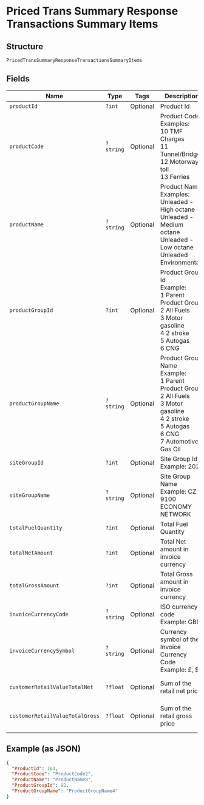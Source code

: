 
# Priced Trans Summary Response Transactions Summary Items

## Structure

`PricedTransSummaryResponseTransactionsSummaryItems`

## Fields

| Name | Type | Tags | Description | Getter | Setter |
|  --- | --- | --- | --- | --- | --- |
| `productId` | `?int` | Optional | Product Id | getProductId(): ?int | setProductId(?int productId): void |
| `productCode` | `?string` | Optional | Product Code<br>Examples:<br>10    TMF Charges<br>11    Tunnel/Bridges<br>12    Motorway toll<br>13    Ferries | getProductCode(): ?string | setProductCode(?string productCode): void |
| `productName` | `?string` | Optional | Product Name<br>Examples:<br>Unleaded - High octane<br>Unleaded - Medium octane<br>Unleaded - Low octane<br>Unleaded Environmental | getProductName(): ?string | setProductName(?string productName): void |
| `productGroupId` | `?int` | Optional | Product Group Id<br>Example:<br>1    Parent Product Group<br>2    All Fuels<br>3    Motor gasoline<br>4    2 stroke<br>5    Autogas<br>6    CNG | getProductGroupId(): ?int | setProductGroupId(?int productGroupId): void |
| `productGroupName` | `?string` | Optional | Product Group Name<br>Example:<br>1    Parent Product Group<br>2    All Fuels<br>3    Motor gasoline<br>4    2 stroke<br>5    Autogas<br>6    CNG<br>7    Automotive Gas Oil | getProductGroupName(): ?string | setProductGroupName(?string productGroupName): void |
| `siteGroupId` | `?int` | Optional | Site Group Id<br>Example: 202 | getSiteGroupId(): ?int | setSiteGroupId(?int siteGroupId): void |
| `siteGroupName` | `?string` | Optional | Site Group Name<br>Example: CZ 9100 ECONOMY NETWORK | getSiteGroupName(): ?string | setSiteGroupName(?string siteGroupName): void |
| `totalFuelQuantity` | `?int` | Optional | Total Fuel Quantity | getTotalFuelQuantity(): ?int | setTotalFuelQuantity(?int totalFuelQuantity): void |
| `totalNetAmount` | `?int` | Optional | Total Net amount in invoice currency | getTotalNetAmount(): ?int | setTotalNetAmount(?int totalNetAmount): void |
| `totalGrossAmount` | `?int` | Optional | Total Gross amount in invoice currency | getTotalGrossAmount(): ?int | setTotalGrossAmount(?int totalGrossAmount): void |
| `invoiceCurrencyCode` | `?string` | Optional | ISO currency code<br>Example: GBP | getInvoiceCurrencyCode(): ?string | setInvoiceCurrencyCode(?string invoiceCurrencyCode): void |
| `invoiceCurrencySymbol` | `?string` | Optional | Currency symbol of the Invoice Currency Code<br>Example: £, $ | getInvoiceCurrencySymbol(): ?string | setInvoiceCurrencySymbol(?string invoiceCurrencySymbol): void |
| `customerRetailValueTotalNet` | `?float` | Optional | Sum of the retail net price | getCustomerRetailValueTotalNet(): ?float | setCustomerRetailValueTotalNet(?float customerRetailValueTotalNet): void |
| `customerRetailValueTotalGross` | `?float` | Optional | Sum of the retail gross price | getCustomerRetailValueTotalGross(): ?float | setCustomerRetailValueTotalGross(?float customerRetailValueTotalGross): void |

## Example (as JSON)

```json
{
  "ProductId": 164,
  "ProductCode": "ProductCode2",
  "ProductName": "ProductName8",
  "ProductGroupId": 92,
  "ProductGroupName": "ProductGroupName4"
}
```

